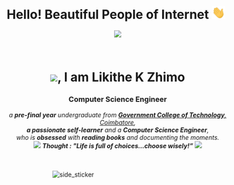 # Hello! Beautiful People of Internet <img src="https://raw.githubusercontent.com/ABSphreak/ABSphreak/master/gifs/Hi.gif" width="30px">

<p align="center">
  <img src="https://s27389.pcdn.co/wp-content/uploads/2019/08/AdobeStock_244675452.jpeg" height="200"/>
</p>
<br>

<h1 align="center"><img src="https://raw.githubusercontent.com/ABSphreak/ABSphreak/master/gifs/" width="30px">, I am Likithe K Zhimo</h1>
<h3 align="center">Computer Science Engineer</h3>

</p>



<p align="center">
  <em>
    a <b>pre-final year</b> undergraduate from <a href="https://gct.ac.in/"> <b>Government College of Technology</b>, Coimbatore</a>, <br>
    <b>a passionate self-learner</b>  and a <b>Computer Science Engineer</b>,<br>who is <b>obsessed</b>
    with <b>reading books</b> and documenting the moments.
  </em> 
  <br>
  <img src="https://media.giphy.com/media/gH3LO09IOiZIqePwv9/giphy.gif" width="50" /> <b><i align="center">Thought : "Life is full of choices…choose wisely!”</i></b> <img src="https://media.giphy.com/media/qjqUcgIyRjsl2/giphy.gif" width="60" />
</p>
<br><br>
<img align="right" width=400px height=400px alt="side_sticker" src="https://media.giphy.com/media/TEnXkcsHrP4YedChhA/giphy.gif" />
